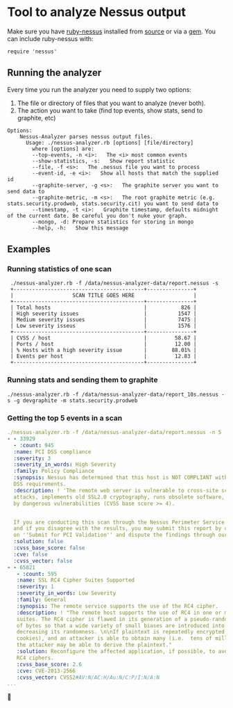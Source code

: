 # Tool to analyze Nessus output

Make sure you have [ruby-nessus](https://github.com/mephux/ruby-nessus) installed from [source](https://github.com/mephux/ruby-nessus) or via a [gem](http://rubygems.org/gems/ruby-nessus). You can include ruby-nessus with:

```
require 'nessus'
```

## Running the analyzer
Every time you run the analyzer you need to supply two options:

1. The file or directory of files that you want to analyze (never both).
2. The action you want to take (find top events, show stats, send to graphite, etc)

```
Options:
    Nessus-Analyzer parses nessus output files.
      Usage: ./nessus-analyzer.rb [options] [file/directory]
        where [options] are:
        --top-events, -n <i>:   The <i> most common events
        --show-statistics, -s:   Show report statistic
        --file, -f <s>:   The .nessus file you want to process
        --event-id, -e <i>:   Show all hosts that match the supplied id
        --graphite-server, -g <s>:   The graphite server you want to send data to
        --graphite-metric, -m <s>:   The root graphite metric (e.g. stats.security.prodweb, stats.security.cit) you want to send data to
        --timestamp, -t <i>:   Graphite timestamp, defaults midnight of the current date. Be careful you don't nuke your graph.
        --mongo, -d: Prepare statistics for storing in mongo
        --help, -h:   Show this message
```

## Examples
### Running statistics of one scan
``` 
 ./nessus-analyzer.rb -f /data/nessus-analyzer-data/report.nessus -s
 +------------------------------------------+---------------+
 |                   SCAN TITLE GOES HERE                   |
 +------------------------------------------+---------------+
 | Total hosts                              |           826 |
 | High severity issues                     |          1547 |
 | Medium severity issues                   |          7475 |
 | Low severity isseus                      |          1576 |
 +------------------------------------------+---------------+
 | CVSS / host                              |         58.67 |
 | Ports / host                             |         12.00 |
 | % Hosts with a high severity issue       |        88.01% |
 | Events per host                          |         12.83 |
 +------------------------------------------+---------------+
```
### Running stats and sending them to graphite
```
./nessus-analyzer.rb -f /data/nessus-analyzer-data/report_10s.nessus -s -g devgraphite -m stats.security.prodweb
```
### Getting the top 5 events in a scan
```yaml
./nessus-analyzer.rb -f /data/nessus-analyzer-data/report.nessus -n 5
- - 33929
  - :count: 945
  :name: PCI DSS compliance
  :severity: 3
  :severity_in_words: High Severity
  :family: Policy Compliance
  :synopsis: Nessus has determined that this host is NOT COMPLIANT with the PCI
  DSS requirements.
  :description: ! 'The remote web server is vulnerable to cross-site scripting (XSS)
  attacks, implements old SSL2.0 cryptography, runs obsolete software, or is affected
  by dangerous vulnerabilities (CVSS base score >= 4).


  If you are conducting this scan through the Nessus Perimeter Service Plugin,
  and if you disagree with the results, you may submit this report by clicking
  on ''Submit for PCI Validation'' and dispute the findings through our web interface.'
  :solution: false
  :cvss_base_score: false
  :cve: false
  :cvss_vector: false
- - 65821
   - :count: 595
   :name: SSL RC4 Cipher Suites Supported
   :severity: 1
   :severity_in_words: Low Severity
   :family: General
   :synopsis: The remote service supports the use of the RC4 cipher.
   :description: ! "The remote host supports the use of RC4 in one or more cipher
   suites. The RC4 cipher is flawed in its generation of a pseudo-random stream
   of bytes so that a wide variety of small biases are introduced into the stream,
   decreasing its randomness. \n\nIf plaintext is repeatedly encrypted (e.g.  HTTP
   cookies), and an attacker is able to obtain many (i.e.  tens of millions) ciphertexts,
   the attacker may be able to derive the plaintext."
   :solution: Reconfigure the affected application, if possible, to avoid use of
   RC4 ciphers.
   :cvss_base_score: 2.6
   :cve: CVE-2013-2566
   :cvss_vector: CVSS2#AV:N/AC:H/Au:N/C:P/I:N/A:N
...
```
:beers:
